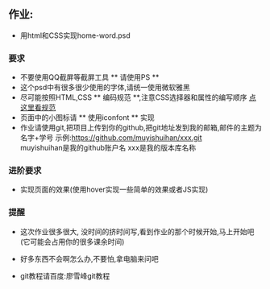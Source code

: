 ## 作业:
 + 用html和CSS实现home-word.psd


### 要求
 + 不要使用QQ截屏等截屏工具 ** 请使用PS **
 + 这个psd中有很多很少使用的字体,请统一使用微软雅黑
 + 尽可能按照HTML,CSS ** 编码规范 **,注意CSS选择器和属性的编写顺序 [点这里看规范](http://codeguide.bootcss.com/)
 + 页面中的小图标请 ** 使用iconfont ** 实现
 + 作业请使用git,把项目上传到你的github,把git地址发到我的邮箱,邮件的主题为名字+学号
 示例:https://github.com/muyishuihan/xxx.git  
  muyishuihan是我的github账户名 xxx是我的版本库名称

### 进阶要求
 + 实现页面的效果(使用hover实现一些简单的效果或者JS实现)

### 提醒
 
 + 这次作业很多很大, 没时间的挤时间写,看到作业的那个时候开始,马上开始吧(它可能会占用你的很多课余时间)

 + 好多东西不会啊怎么办,不要怕,拿电脑来问吧

 + git教程请百度:廖雪峰git教程

